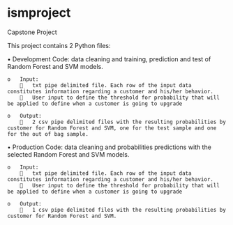 # ismproject
Capstone Project

This project contains 2 Python files:

•	Development Code: data cleaning and training, prediction and test of Random Forest and SVM models.

    o	Input: 
        	txt pipe delimited file. Each row of the input data constitutes information regarding a customer and his/her behavior.
        	User input to define the threshold for probability that will be applied to define when a customer is going to upgrade
        
    o	Output:
        	2 csv pipe delimited files with the resulting probabilities by customer for Random Forest and SVM, one for the test sample and one for the out of bag sample.



•	Production Code: data cleaning and probabilities predictions with the selected Random Forest and SVM models.

    o	Input: 
        	txt pipe delimited file. Each row of the input data constitutes information regarding a customer and his/her behavior.
        	User input to define the threshold for probability that will be applied to define when a customer is going to upgrade
        
    o	Output:
        	1 csv pipe delimited files with the resulting probabilities by customer for Random Forest and SVM.

